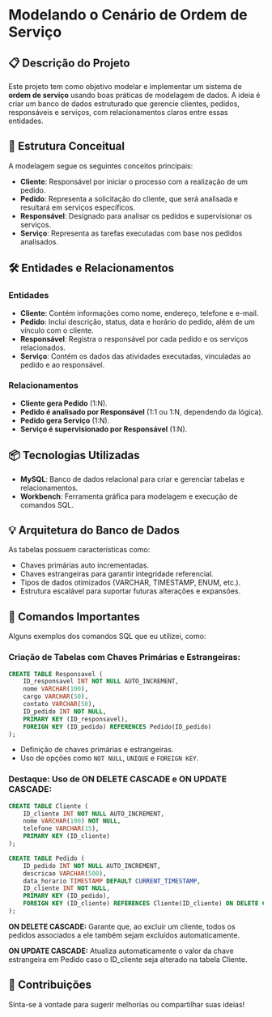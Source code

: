 # Modelando o Cenário de Ordem de Serviço

## 📋 Descrição do Projeto
Este projeto tem como objetivo modelar e implementar um sistema de **ordem de serviço** usando boas práticas de modelagem de dados. A ideia é criar um banco de dados estruturado que gerencie clientes, pedidos, responsáveis e serviços, com relacionamentos claros entre essas entidades.

## 📐 Estrutura Conceitual
A modelagem segue os seguintes conceitos principais:
- **Cliente**: Responsável por iniciar o processo com a realização de um pedido.
- **Pedido**: Representa a solicitação do cliente, que será analisada e resultará em serviços específicos.
- **Responsável**: Designado para analisar os pedidos e supervisionar os serviços.
- **Serviço**: Representa as tarefas executadas com base nos pedidos analisados.

## 🛠️ Entidades e Relacionamentos
### **Entidades**
- **Cliente**: Contém informações como nome, endereço, telefone e e-mail.
- **Pedido**: Inclui descrição, status, data e horário do pedido, além de um vínculo com o cliente.
- **Responsável**: Registra o responsável por cada pedido e os serviços relacionados.
- **Serviço**: Contém os dados das atividades executadas, vinculadas ao pedido e ao responsável.

### **Relacionamentos**
- **Cliente gera Pedido** (1:N).
- **Pedido é analisado por Responsável** (1:1 ou 1:N, dependendo da lógica).
- **Pedido gera Serviço** (1:N).
- **Serviço é supervisionado por Responsável** (1:N).

## 📦 Tecnologias Utilizadas
- **MySQL**: Banco de dados relacional para criar e gerenciar tabelas e relacionamentos.
- **Workbench**: Ferramenta gráfica para modelagem e execução de comandos SQL.

## 💡 Arquitetura do Banco de Dados
As tabelas possuem características como:
- Chaves primárias auto incrementadas.
- Chaves estrangeiras para garantir integridade referencial.
- Tipos de dados otimizados (VARCHAR, TIMESTAMP, ENUM, etc.).
- Estrutura escalável para suportar futuras alterações e expansões.

## 📄 Comandos Importantes
Alguns exemplos dos comandos SQL que eu utilizei, como:
### Criação de Tabelas com Chaves Primárias e Estrangeiras:
```sql
CREATE TABLE Responsavel (
    ID_responsavel INT NOT NULL AUTO_INCREMENT,
    nome VARCHAR(100),
    cargo VARCHAR(50),
    contato VARCHAR(50),
    ID_pedido INT NOT NULL,
    PRIMARY KEY (ID_responsavel),
    FOREIGN KEY (ID_pedido) REFERENCES Pedido(ID_pedido)
);
```
- Definição de chaves primárias e estrangeiras.
- Uso de opções como `NOT NULL`, `UNIQUE` e `FOREIGN KEY`.

### Destaque: Uso de ON DELETE CASCADE e ON UPDATE CASCADE:

```sql
CREATE TABLE Cliente (
    ID_cliente INT NOT NULL AUTO_INCREMENT,
    nome VARCHAR(100) NOT NULL,
    telefone VARCHAR(15),
    PRIMARY KEY (ID_cliente)
);

CREATE TABLE Pedido (
    ID_pedido INT NOT NULL AUTO_INCREMENT,
    descricao VARCHAR(500),
    data_horario TIMESTAMP DEFAULT CURRENT_TIMESTAMP,
    ID_cliente INT NOT NULL,
    PRIMARY KEY (ID_pedido),
    FOREIGN KEY (ID_cliente) REFERENCES Cliente(ID_cliente) ON DELETE CASCADE ON UPDATE CASCADE
);
```

**ON DELETE CASCADE:** Garante que, ao excluir um cliente, todos os pedidos associados a ele também sejam excluídos automaticamente.

**ON UPDATE CASCADE:** Atualiza automaticamente o valor da chave estrangeira em Pedido caso o ID_cliente seja alterado na tabela Cliente. 


## 🌟 Contribuições
Sinta-se à vontade para sugerir melhorias ou compartilhar suas ideias!

